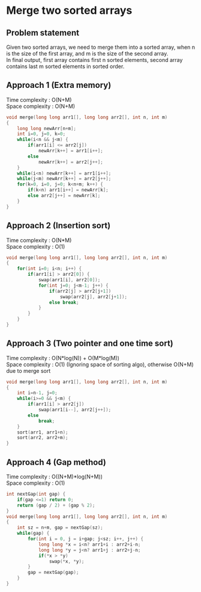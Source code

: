 # Merge two sorted arrays

## Problem statement

Given two sorted arrays, we need to merge them into a sorted array, when n is the size of the first array, and m is the size of the second array.  
In final output, first array contains first n sorted elements, second array contains last m sorted elements in sorted order.

## Approach 1 (Extra memory)

Time complexity : O(N+M)  
Space complexity : O(N+M)

```cpp
void merge(long long arr1[], long long arr2[], int n, int m)
{
    long long newArr[n+m];
    int i=0, j=0, k=0;
    while(i<n && j<m) {
        if(arr1[i] <= arr2[j])
            newArr[k++] = arr1[i++];
        else
            newArr[k++] = arr2[j++];
    }
    while(i<n) newArr[k++] = arr1[i++];
    while(j<m) newArr[k++] = arr2[j++];
    for(k=0, i=0, j=0; k<n+m; k++) {
        if(k<n) arr1[i++] = newArr[k];
        else arr2[j++] = newArr[k];
    }
}
```

## Approach 2 (Insertion sort)

Time complexity : O(N\*M)  
Space complexity : O(1)

```cpp
void merge(long long arr1[], long long arr2[], int n, int m)
{
    for(int i=0; i<n; i++) {
        if(arr1[i] > arr2[0]) {
            swap(arr1[i], arr2[0]);
            for(int j=0; j<m-1; j++) {
                if(arr2[j] > arr2[j+1])
                    swap(arr2[j], arr2[j+1]);
                else break;
            }
        }
    }
}
```

## Approach 3 (Two pointer and one time sort)

Time complexity : O(N\*log(N)) + O(M\*log(M))  
Space complexity : O(1) (Ignoring space of sorting algo), otherwise O(N+M) due to merge sort

```cpp
void merge(long long arr1[], long long arr2[], int n, int m)
{
    int i=n-1, j=0;
    while(i>=0 && j<m) {
        if(arr1[i] > arr2[j])
            swap(arr1[i--], arr2[j++]);
        else
            break;
    }
    sort(arr1, arr1+n);
    sort(arr2, arr2+m);
}
```

## Approach 4 (Gap method)

Time complexity : O((N+M)\*log(N+M))  
Space complexity : O(1)

```cpp
int nextGap(int gap) {
    if(gap <=1) return 0;
    return (gap / 2) + (gap % 2);
}
void merge(long long arr1[], long long arr2[], int n, int m)
{
    int sz = n+m, gap = nextGap(sz);
    while(gap) {
        for(int i = 0, j = i+gap; j<sz; i++, j++) {
            long long *x = i<n? arr1+i : arr2+i-n;
            long long *y = j<n? arr1+j : arr2+j-n;
            if(*x > *y)
                swap(*x, *y);
        }
        gap = nextGap(gap);
    }
}
```
